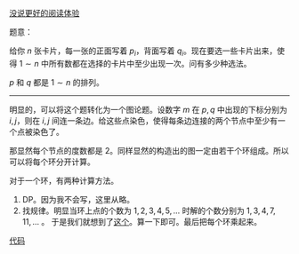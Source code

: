 [没说更好的阅读体验](https://www.cnblogs.com/1358id/p/16146088.html)

题意：

给你 $n$ 张卡片，每一张的正面写着 $p_i$，背面写着 $q_i$。现在要选一些卡片出来，使得 $1\sim n$ 中所有数都在选择的卡片中至少出现一次。问有多少种选法。 

$p$ 和 $q$ 都是 $1\sim n$ 的排列。

-----
明显的，可以将这个题转化为一个图论题。设数字 $m$ 在 $p,q$ 中出现的下标分别为 $i,j$，则在 $i,j$ 间连一条边。给这些点染色，使得每条边连接的两个节点中至少有一个点被染色了。

那显然每个节点的度数都是 $2$。同样显然的构造出的图一定由若干个环组成。所以可以将每个环分开计算。

对于一个环，有两种计算方法。
1. DP。因为我不会写，这里从略。
2. 找规律。明显当环上点的个数为 $1,2,3,4,5,\ldots$ 时解的个数分别为 $1,3,4,7,11,\ldots$ 。
于是我们就想到了[这个](https://oeis.org/A000032)。算一下即可。最后把每个环乘起来。

[代码](https://paste.ubuntu.com/p/2XHPNc5vs4/)
 